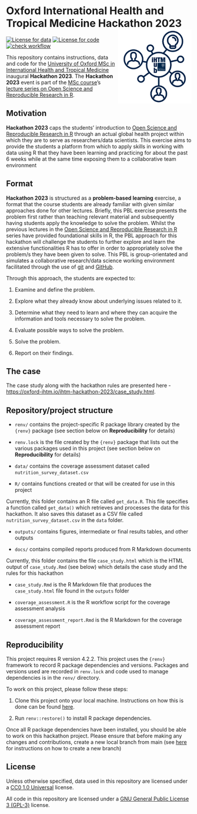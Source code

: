 
<!-- README.md is generated from README.Rmd. Please edit that file -->

# Oxford International Health and Tropical Medicine Hackathon 2023 <img src="https://github.com/OxfordIHTM/open-reproducible-science/raw/main/images/ihtm_small.png" width="200px" align="right" />

<!-- badges: start -->

[![License for
data](https://img.shields.io/badge/license%20(for%20data)-CC0-blue.svg)](https://creativecommons.org/publicdomain/zero/1.0/)
[![License for
code](https://img.shields.io/badge/license%20(for%20code)-GPL3.0-blue.svg)](https://opensource.org/licenses/gpl-3.0.html)
[![check
workflow](https://github.com/OxfordIHTM/ihtm-hackathon-2023/actions/workflows/check-workflow.yml/badge.svg)](https://github.com/OxfordIHTM/ihtm-hackathon-2023/actions/workflows/check-workflow.yml)
<!-- badges: end -->

This repository contains instructions, data and code for the [University
of Oxford MSc in International Health and Tropical
Medicine](https://www.ox.ac.uk/admissions/graduate/courses/msc-international-health-and-tropical-medicine)
inaugural **Hackathon 2023**. The **Hackathon 2023** event is part of
the [MSc
course](https://www.ox.ac.uk/admissions/graduate/courses/msc-international-health-and-tropical-medicine)’s
[lecture series on Open Science and Reproducible Research in
R](https://oxford-ihtm.io/open-reproducible-science).

## Motivation

**Hackathon 2023** caps the students’ introduction to [Open Science and
Reproducible Research in
R](https://oxford-ihtm.io/open-reproducible-science) through an actual
global health project within which they are to serve as researchers/data
scientists. This exercise aims to provide the students a platform from
which to apply skills in working with data using R that they have been
learning and practicing for about the past 6 weeks while at the same
time exposing them to a collaborative team environment

## Format

**Hackathon 2023** is structured as a **problem-based learning**
exercise, a format that the course students are already familiar with
given similar approaches done for other lectures. Briefly, this PBL
exercise presents the problem first rather than teaching relevant
material and subsequently having students apply the knowledge to solve
the problem. Whilst the previous lectures in the [Open Science and
Reproducible Research in
R](https://oxford-ihtm.io/open-reproducible-science) series have
provided foundational skills in R, the PBL approach for this hackathon
will challenge the students to further explore and learn the extensive
functionalities R has to offer in order to appropriately solve the
problem/s they have been given to solve. This PBL is group-orientated
and simulates a collaborative research/data science working environment
facilitated through the use of [git](https://git-scm.com/) and
[GitHub](https://github.com).

Through this approach, the students are expected to:

1.  Examine and define the problem.

2.  Explore what they already know about underlying issues related to
    it.

3.  Determine what they need to learn and where they can acquire the
    information and tools necessary to solve the problem.

4.  Evaluate possible ways to solve the problem.

5.  Solve the problem.

6.  Report on their findings.

## The case

The case study along with the hackathon rules are presented here -
<https://oxford-ihtm.io/ihtm-hackathon-2023/case_study.html>.

## Repository/project structure

- `renv/` contains the project-specific R package library created by the
  `{renv}` package (see section below on **Reproducibility** for
  details)

- `renv.lock` is the file created by the `{renv}` package that lists out
  the various packages used in this project (see section below on
  **Reproducibility** for details)

- `data/` contains the coverage assessment dataset called
  `nutrition_survey_dataset.csv`

- `R/` contains functions created or that will be created for use in
  this project

Currently, this folder contains an R file called `get_data.R`. This file
specifies a function called `get_data()` which retrieves and processes
the data for this hackathon. It also saves this dataset as a CSV file
called `nutrition_survey_dataset.csv` in the `data` folder.

- `outputs/` contains figures, intermediate or final results tables, and
  other outputs

- `docs/` contains compiled reports produced from R Markdown documents

Currently, this folder contains the file `case_study.html` which is the
HTML output of `case_study.Rmd` (see below) which details the case study
and the rules for this hackathon

- `case_study.Rmd` is the R Markdown file that produces the
  `case_study.html` file found in the `outputs` folder

- `coverage_assessment.R` is the R workflow script for the coverage
  assessment analysis

- `coverage_assessment_report.Rmd` is the R Markdown for the coverage
  assessment report

## Reproducibility

This project requires R version 4.2.2. This project uses the `{renv}`
framework to record R package dependencies and versions. Packages and
versions used are recorded in `renv.lock` and code used to manage
dependencies is in the `renv/` directory.

To work on this project, please follow these steps:

1.  Clone this project onto your local machine. Instructions on how this
    is done can be found
    [here](https://oxford-ihtm.io/ihtm-handbook/clone-repository.html).

2.  Run `renv::restore()` to install R package dependencies.

Once all R package dependencies have been installed, you should be able
to work on this hackathon project. Please ensure that before making any
changes and contributions, create a new local branch from main (see
[here](https://oxford-ihtm.io/ihtm-handbook/participate-projects.html#create-a-new-branch-from-the-main-branch)
for instructions on how to create a new branch)

## License

Unless otherwise specified, data used in this repository are licensed
under a [CC0 1.0
Universal](https://creativecommons.org/publicdomain/zero/1.0/) license.

All code in this repository are licensed under a [GNU General Public
License 3 (GPL-3)](https://opensource.org/licenses/gpl-3.0.html)
license.

<br/> <br/>


